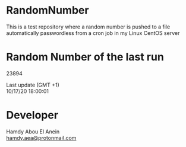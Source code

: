 # RandomNumber    
This is a test repository where a random number is pushed to a file automatically passwordless from a cron job in my Linux CentOS server    
# Random Number of the last run   
23894
      
Last update (GMT +1)    
10/17/20 18:00:01
# Developer    
Hamdy Abou El Anein   
hamdy.aea@protonmail.com
